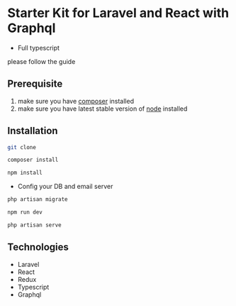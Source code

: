 # Starter Kit for Laravel and React with Graphql
- Full typescript

please follow the guide


## Prerequisite
1. make sure you have [composer](https://getcomposer.org/download/) installed
2. make sure you have latest stable version of [node](https://nodejs.org/en/download/) installed

## Installation

```bash
git clone
```

```bash
composer install
```

```bash
npm install
```

- Config your DB and email server

```bash
php artisan migrate
```

```bash
npm run dev
```

```bash
php artisan serve
```

## Technologies
- Laravel
- React
- Redux
- Typescript
- Graphql


